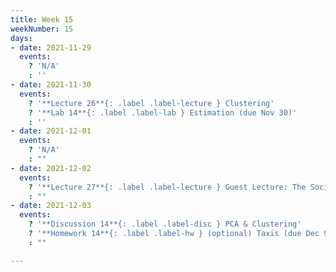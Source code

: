 ```yaml
---
title: Week 15
weekNumber: 15
days:
- date: 2021-11-29
  events:
    ? 'N/A'
    : ''
- date: 2021-11-30
  events:
    ? '**Lecture 26**{: .label .label-lecture } Clustering'
    ? '**Lab 14**{: .label .label-lab } Estimation (due Nov 30)'
    : ''
- date: 2021-12-01
  events:
    ? 'N/A'
    : ""
- date: 2021-12-02
  events:
    ? '**Lecture 27**{: .label .label-lecture } Guest Lecture: The Social Cost of Carbon'
    : ""
- date: 2021-12-03
  events:
    ? '**Discussion 14**{: .label .label-disc } PCA & Clustering'
    ? '**Homework 14**{: .label .label-hw } (optional) Taxis (due Dec 9)'
    : ""

---
```

